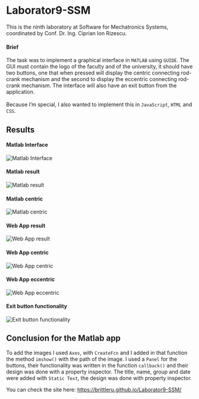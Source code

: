 # Laborator9-SSM
This is the ninth laboratory at Software for Mechatronics Systems, coordinated by Conf. Dr. Ing. Ciprian Ion Rizescu.

#### Brief
The task was to implement a graphical interface in `MATLAB` using `GUIDE`. The GUI must contain the logo of the faculty and of the university, it should have two buttons, one that when pressed will display the centric connecting rod-crank mechanism and the second to display the eccentric connecting rod-crank mechanism. The interface will also have an exit button from the application. </br></br>
Because I’m special, I also wanted to implement this in `JavaScript`, `HTML` and `CSS`.


## Results
#### Matlab Interface
![Matlab Interface](https://github.com/brittleru/Laborator9-SSM/blob/main/readme-imgs/guide-interface.png?raw=true)

#### Matlab result
![Matlab result](https://github.com/brittleru/Laborator9-SSM/blob/main/readme-imgs/matlab.png?raw=true)

#### Matlab centric
![Matlab centric](https://github.com/brittleru/Laborator9-SSM/blob/main/readme-imgs/matlab-centric.png?raw=true)

#### Web App result
![Web App result](https://github.com/brittleru/Laborator9-SSM/blob/main/readme-imgs/js.png?raw=true)

#### Web App centric
![Web App centric](https://github.com/brittleru/Laborator9-SSM/blob/main/readme-imgs/js-centric.png?raw=true)

#### Web App eccentric
![Web App eccentric](https://github.com/brittleru/Laborator9-SSM/blob/main/readme-imgs/js-excentric.png?raw=true)

#### Exit button functionality
![Exit button functionality](https://github.com/brittleru/Laborator9-SSM/blob/main/readme-imgs/exit-button.png?raw=true)

## Conclusion for the Matlab app
To add the images I used `Axes`, with `CreateFcn` and I added in that function the method `imshow()` with the path of the image. I used a `Panel` for the buttons, their functionality was written in the function `callback()` and their design was done with a property inspector. The title, name, group and date were added with `Static Text`, the design was done with property inspector.

You can check the site here: https://brittleru.github.io/Laborator9-SSM/
